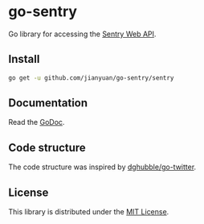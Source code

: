 # go-sentry
Go library for accessing the [Sentry Web API](https://docs.sentry.io/api/).

## Install
```sh
go get -u github.com/jianyuan/go-sentry/sentry
```

## Documentation
Read the [GoDoc](https://godoc.org/github.com/jianyuan/go-sentry/sentry).

## Code structure
The code structure was inspired by [dghubble/go-twitter](https://github.com/dghubble/go-twitter).

## License
This library is distributed under the [MIT License](LICENSE).
